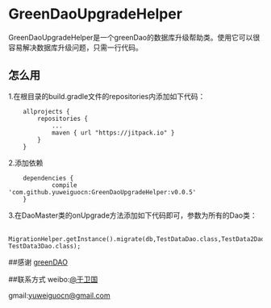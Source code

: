 # GreenDaoUpgradeHelper
GreenDaoUpgradeHelper是一个greenDao的数据库升级帮助类。使用它可以很容易解决数据库升级问题，只需一行代码。

## 怎么用

1.在根目录的build.gradle文件的repositories内添加如下代码：
```
	allprojects {
		repositories {
			...
			maven { url "https://jitpack.io" }
		}
	}
```

2.添加依赖
```
	dependencies {
	        compile 'com.github.yuweiguocn:GreenDaoUpgradeHelper:v0.0.5'
	}
```

3.在DaoMaster类的onUpgrade方法添加如下代码即可，参数为所有的Dao类：
```
	MigrationHelper.getInstance().migrate(db,TestDataDao.class,TestData2Dao.class，TestData3Dao.class);
```

##感谢
[greenDAO](https://github.com/greenrobot/greenDAO)


##联系方式
weibo:[@于卫国](http://weibo.com/weiguo58)

gmail:[yuweiguocn@gmail.com](mailto:yuweiguocn@gmail.com)
